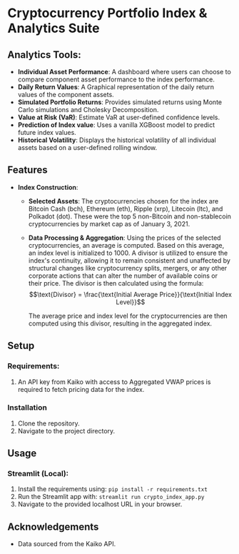 # Cryptocurrency Portfolio Index & Analytics Suite

## Analytics Tools:

- **Individual Asset Performance**: A dashboard where users can choose to compare component asset performance to the index performance.
- **Daily Return Values**: A Graphical representation of the daily return values of the component assets.
- **Simulated Portfolio Returns**: Provides simulated returns using Monte Carlo simulations and Cholesky Decomposition.
- **Value at Risk (VaR)**: Estimate VaR at user-defined confidence levels.
- **Prediction of Index value**: Uses a vanilla XGBoost model to predict future index values.
- **Historical Volatility**: Displays the historical volatility of all individual assets based on a user-defined rolling window.
  
## Features

- **Index Construction**:
    - **Selected Assets**: The cryptocurrencies chosen for the index are Bitcoin Cash (bch), Ethereum (eth), Ripple (xrp), Litecoin (ltc), and Polkadot (dot). These were the top 5 non-Bitcoin and non-stablecoin cryptocurrencies by market cap as of January 3, 2021. 
    - **Data Processing & Aggregation**: Using the prices of the selected cryptocurrencies, an average is computed. Based on this average, an index level is  initialized to 1000. A divisor is utilized to ensure the index's continuity, allowing it to remain consistent and unaffected by structural changes like cryptocurrency splits, mergers, or any other corporate actions that can alter the number of available coins or their price. The divisor is then calculated using the formula:
  $$\text{Divisor} = \frac{\text{Initial Average Price}}{\text{Initial Index Level}}$$

      The average price and index level for the cryptocurrencies are then computed using this divisor, resulting in the aggregated index.

## Setup

### Requirements: 
1. An API key from Kaiko with access to Aggregated VWAP prices is required to fetch pricing data for the index. 

### Installation
1. Clone the repository.
2. Navigate to the project directory.

## Usage
### Streamlit (Local):
1. Install the requirements using: `pip install -r requirements.txt`
2. Run the Streamlit app with: `streamlit run crypto_index_app.py`
3. Navigate to the provided localhost URL in your browser.


## Acknowledgements
- Data sourced from the Kaiko API.

